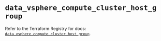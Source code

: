 # `data_vsphere_compute_cluster_host_group`

Refer to the Terraform Registry for docs: [`data_vsphere_compute_cluster_host_group`](https://registry.terraform.io/providers/vmware/vsphere/2.14.2/docs/data-sources/compute_cluster_host_group).
